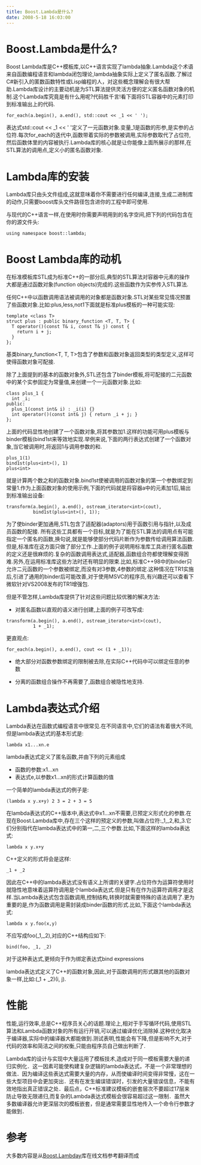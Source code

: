 ```yaml
---
title: Boost.Lambda是什么? 
date: 2008-5-18 16:03:00
---
```

# Boost.Lambda是什么?

Boost Lambda库是C++模板库,以C++语言实现了lambda抽象.Lambda这个术语来自函数编程语言和lambda闭包理论,lambda抽象实际上定义了匿名函数.了解过C#新引入的匿数函数特性或Lisp编程的人，对这些概念理解会有很大帮助.Lambda库设计的主要动机是为STL算法提供灵活方便的定义匿名函数对象的机制.这个Lambda库究竟是有什么用呢?代码胜千言!看下面将STL容器中的元素打印到标准输出上的代码.

<!-- more -->

```
for_each(a.begin(), a.end(), std::cout << _1 << ' ');
```

表达式std::cout << _1 << ' '定义了一元函数对象.变量_1是函数的形参,是实参的占位符.每次for_each的迭代中,函数带着实际的参数被调用,实际参数取代了占位符,然后函数体里的内容被执行.Lambda库的核心就是让你能像上面所展示的那样,在STL算法的调用点,定义小的匿名函数对象.

# Lambda库的安装

Lambda库只由头文件组成,这就意味着你不需要进行任何编译,连接,生成二进制库的动作,只需要boost库头文件路径包含进你的工程中即可使用.

与现代的C++语言一样,在使用时你需要声明用到的名字空间,把下列的代码包含在你的源文件头:

```
using namespace boost::lambda;
```

# Boost Lambda库的动机

在标准模板库STL成为标准C++的一部分后,典型的STL算法对容器中元素的操作大都是通过函数对象(function objects)完成的.这些函数作为实参传入STL算法.

任何C++中以函数调用语法被调用的对象都是函数对象.STL对某些常见情况预置了些函数对象.比如:plus,less,not1下面就是标准plus模板的一种可能实现:

```
template <class T> 
struct plus : public binary_function <T, T, T> {
  T operator()(const T& i, const T& j) const {
    return i + j; 
  }
};
```

基类binary_function<T, T, T>包含了参数和函数对象返回类型的类型定义,这样可使得函数对象可配接.

除了上面提到的基本的函数对象外,STL还包含了binder模板,将可配接的二元函数中的某个实参固定为常量值,来创建一个一元函数对象.比如:

```
class plus_1 {
  int _i;
public:
  plus_1(const int& i) : _i(i) {}
  int operator()(const int& j) { return _i + j; }
};
```

上面的代码显性地创建了一个函数对象,将其参数加1.这样的功能可用plus模板与binder模板(bind1st来等效地实现.举例来说,下面的两行表达式创建了一个函数对象,当它被调用时,将返回1与调用参数的和.

```
plus_1(1)
bind1st(plus<int>(), 1)
plus<int>
```

就是计算两个数之和的函数对象.bind1st使被调用的函数对象的第一个参数绑定到常量1.作为上面函数对象的使用示例,下面的代码就是将容器a中的元素加1后,输出到标准输出设备:

```
transform(a.begin(), a.end(), ostream_iterator<int>(cout),
          bind1st(plus<int>(), 1));
```

为了使binder更加通用,STL包含了适配器(adaptors)用于函数引用与指针,以及成员函数的配接.
所有这些工具都有一个目标,就是为了能在STL算法的调用点有可能指定一个匿名的函数,换句说,就是能够使部分代码片断作为参数传给调用算法函数.但是,标准库在这方面只做了部分工作.上面的例子说明用标准库工具进行匿名函数的定义还是很麻烦的.复杂的函数调用表达式,适配器,函数组合符都使理解变得困难.另外,在运用标准库这些方法时还有明显的限束.比如,标准C++98中的binder只允许二元函数的一个参数被绑定,而没有对3参数,4参数的绑定.这种情况在TR1实施后,引进了通用的binder后可能改善,对于使用MSVC的程序员,有兴趣还可以查看下微软针对VS2008发布的TR1增强包.

但是不管怎样,Lambda库提供了针对这些问题比较优雅的解决方法:

* 对匿名函数以直观的语义进行创建,上面的例子可改写成:

```
transform(a.begin(), a.end(), ostream_iterator<int>(cout), 
          1 + _1);
```

更直观点:

```
for_each(a.begin(), a.end(), cout << (1 + _1));
```

* 绝大部分对函数参数绑定的限制被去除,在实际C++代码中可以绑定任意的参数

* 分离的函数组合操作不再需要了,函数组合被隐性地支持.

# Lambda表达式介绍

Lambda表达在函数式编程语言中很常见.在不同语言中,它们的语法有着很大不同,但是lambda表达式的基本形式是:

```
lambda x1...xn.e
```

lambda表达式定义了匿名函数,并由下列的元素组成

* 函数的参数:x1...xn
* 表达式e,以参数x1...xn的形式计算函数的值

一个简单的lambda表达式的例子是:

```
(lambda x y.x+y) 2 3 = 2 + 3 = 5 
```

在lambda表达式的C++版本中,表达式中x1...xn不需要,已预定义形式化的参数.在现在Boost.Lambda库中,存在三个这样的预定义的参数,叫做占位符:_1,_2,和_3.它们分别指代在lambda表达式中的第一,二,三个参数.比如,下面这样的lambda表达式:

```
lambda x y.x+y
```

C++定义的形式将会是这样:

```
_1 + _2
```

因此在C++中的lambda表达式没有语义上所谓的关键字.占位符作为运算符使用时就隐性地意味着运算符调用是个lambda表达式.但是只有在作为运算符调用才是这样.当Lambda表达式包含函数调用,控制结构,转换时就需要特殊的语法调用了.更为重要的是,作为函数调用是需封装成binder函数的形式.比如,下面这个lambda表达式:

```
lambda x y.foo(x,y)
```

不应写成foo(_1,_2),对应的C++结构应如下:
```
bind(foo, _1, _2)
```
对于这种表达式,更倾向于作为绑定表达式bind expressions

lambda表达式定义了C++的函数对象,因此,对于函数调用的形式跟其他的函数对象一样,比如:(_1 + _2)(i, j).

# 性能
性能,运行效率,总是C++程序员关心的话题.理论上,相对于手写循环代码,使用STL算法和Lambda函数对象的所有运行开销,可以通过编译优化消除掉.这种优化取决于编译器,实际中的编译器大都能做到.测试表明,性能会有下降,但是影响不大,对于代码的效率和简洁之间的权衡,只能由程序员自己做出判断了.

Lambda库的设计与实现中大量运用了模板技术,造成对于同一模板需要大量的递归实例化．这一因素可能使构建复杂逻辑的lambda表达式，不是一个非常理想的做法．因为编译这些表达式需要大量的内存，从而使编译时间变得非常慢，这在一些大型项目中会更加突出．还有在发生编误错误时，引发的大量错误信息，不能有效地指出真正错误之处．最后点，C++标准建议模板的嵌套层次不要超过17层来防止导致无限递归,而复杂的Lambda表达式模板会很容易超过这一限制．虽然大多数编译器允许更深层次的模板嵌套，但是通常需要显性地传入一个命令行参数才能做到．

# 参考

大多数内容是从[Boost.Lambday](http://www.boost.org/doc/libs/1_35_0/doc/html/lambda.html)库在线文档参考翻译而成
